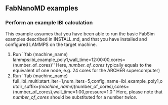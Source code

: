 ## FabNanoMD examples

### Perform an example IBI calculation
This example assumes that you have been able to run the basic FabSim examples described in INSTALL.md, and that you have installed and configured LAMMPS on the target machine.

1. Run ``fab (machine_name) lammps:ibi_example_poly1,wall_time=12:00:00,cores=(number_of_cores)'' 
Here, *number_of_cores* typically equals to the equivalent of one node, e.g. 24 cores for the ARCHER supercomputer)
2. Run ``fab (machine_name) full_ibi_multi:start_iter=1,num_iters=5,config_name=ibi_example_poly1,outdir_suffix=_(machine_name)_(number_of_cores),cores=(number_of_cores),wall_time=1:00,pressure=1.0'' 
Here, please note that *number_of_cores* should be substituted for a number *twice*.
